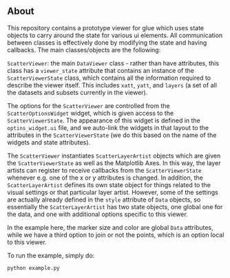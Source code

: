 About
-----

This repository contains a prototype viewer for glue which uses state objects
to carry around the state for various ui elements. All communication between
classes is effectively done by modifying the state and having callbacks. The
main classes/objects are the following:

``ScatterViewer``: the main ``DataViewer`` class - rather than have attributes,
this class has a ``viewer_state`` attribute that contains an instance of the
``ScatterViewerState`` class, which contains all the information required to
describe the viewer itself. This includes ``xatt``, ``yatt``, and ``layers`` (a
set of all the datasets and subsets currently in the viewer).

The options for the ``ScatterViewer`` are controlled from the
``ScatterOptionsWidget`` widget, which is given access to the
``ScatterViewerState``. The appearance of this widget is defined in the
``optins_widget.ui`` file, and we auto-link the widgets in that layout to the
attributes in the ``ScatterViewerState`` (we do this based on the name of the
widgets and state attributes).

The ``ScatterViewer`` instantiates ``ScatterLayerArtist`` objects which are
given the ``ScatterViewerState`` as well as the Matplotlib Axes. In this way,
the layer artists can register to receive callbacks from the
``ScatterViewerState`` whenever e.g. one of the x or y attributes is changed. In
addition, the ``ScatterLayerArtist`` defines its own state object for things
related to the visual settings or that particular layer artist. However, some
of the settings are actually already defined in the ``style`` attribute of
``Data`` objects, so essentially the ``ScatterLayerArtist`` has two state
objects, one global one for the data, and one with additional options specific
to this viewer.

In the example here, the marker size and color are global ``Data`` attributes,
while we have a third option to join or not the points, which is an option
local to this viewer.

To run the example, simply do:

    python example.py
